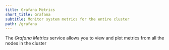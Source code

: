 ```yaml
---
title: Grafana Metrics
short_title: Grafana
subtitle: Monitor system metrics for the entire cluster 
path: /grafana
---
```

The *Grafana Metrics* service allows you to view and plot metrics 
from all the nodes in the cluster
